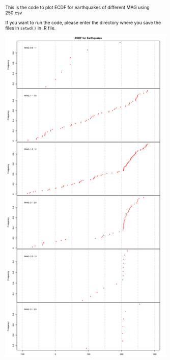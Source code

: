 This is the code to plot ECDF for earthquakes of different MAG using 250.csv  

If you want to run the code, please enter the directory where you save the files in `setwd()` in .R file.  

![](plot.png) 
